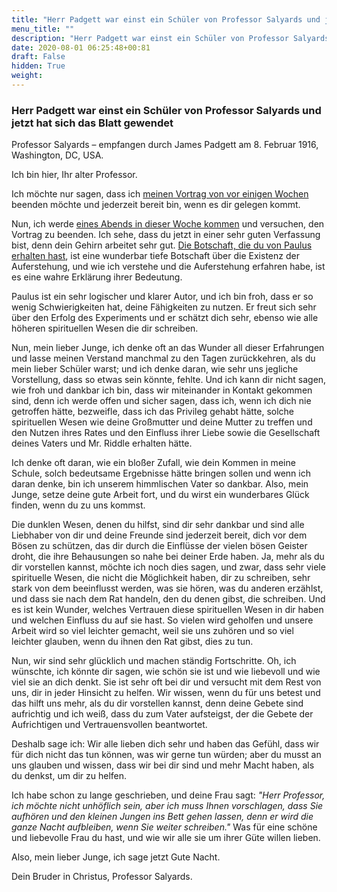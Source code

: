 ```yaml
---
title: "Herr Padgett war einst ein Schüler von Professor Salyards und jetzt hat sich das Blatt gewendet"
menu_title: ""
description: "Herr Padgett war einst ein Schüler von Professor Salyards und jetzt hat sich das Blatt gewendet"
date: 2020-08-01 06:25:48+00:81
draft: False
hidden: True
weight:
---
```

### Herr Padgett war einst ein Schüler von Professor Salyards und jetzt hat sich das Blatt gewendet

Professor Salyards – empfangen durch James Padgett am 8. Februar 1916, Washington, DC, USA.

Ich bin hier, Ihr alter Professor.

Ich möchte nur sagen, dass ich [meinen Vortrag von vor einigen Wochen](/padgett-botschaften/padgett-botschaften-in-reihenfolge-des-datums/padgett-botschaften-1916/das-gesetz-ist-ein-unveraenderlicher-faktor-bei-der-bestimmung-des-status-der-menschen-auf-erden-und-der-spirituellen-wesen-jep-joseph-salyards-21-januar-1916/) beenden möchte und jederzeit bereit bin, wenn es dir gelegen kommt.

Nun, ich werde [eines Abends in dieser Woche kommen](/padgett-botschaften/padgett-botschaften-in-reihenfolge-des-datums/padgett-botschaften-1916/der-sinn-des-erdenlebens-durch-den-der-mensch-zum-vollkommenen-menschen-werden-kann-aber-nicht-zum-goettlichen-jep-joseph-salyards-15-maerz-1916/) und versuchen, den Vortrag zu beenden. Ich sehe, dass du jetzt in einer sehr guten Verfassung bist, denn dein Gehirn arbeitet sehr gut. [Die Botschaft, die du von Paulus erhalten hast](/padgett-botschaften/padgett-botschaften-in-reihenfolge-des-datums/padgett-botschaften-1916/paulus-setzt-seine-botschaft-ueber-die-wahre-auferstehung-fort-jep-paulus-8-februar-1916/), ist eine wunderbar tiefe Botschaft über die Existenz der Auferstehung, und wie ich verstehe und die Auferstehung erfahren habe, ist es eine wahre Erklärung ihrer Bedeutung.

Paulus ist ein sehr logischer und klarer Autor, und ich bin froh, dass er so wenig Schwierigkeiten hat, deine Fähigkeiten zu nutzen. Er freut sich sehr über den Erfolg des Experiments und er schätzt dich sehr, ebenso wie alle höheren spirituellen Wesen die dir schreiben.

Nun, mein lieber Junge, ich denke oft an das Wunder all dieser Erfahrungen und lasse meinen Verstand manchmal zu den Tagen zurückkehren, als du mein lieber Schüler warst; und ich denke daran, wie sehr uns jegliche Vorstellung, dass so etwas sein könnte, fehlte. Und ich kann dir nicht sagen, wie froh und dankbar ich bin, dass wir miteinander in Kontakt gekommen sind, denn ich werde offen und sicher sagen, dass ich, wenn ich dich nie getroffen hätte, bezweifle, dass ich das Privileg gehabt hätte, solche spirituellen Wesen wie deine Großmutter und deine Mutter zu treffen und den Nutzen ihres Rates und den Einfluss ihrer Liebe sowie die Gesellschaft deines Vaters und Mr. Riddle erhalten hätte.

Ich denke oft daran, wie ein bloßer Zufall, wie dein Kommen in meine Schule, solch bedeutsame Ergebnisse hätte bringen sollen und wenn ich daran denke, bin ich unserem himmlischen Vater so dankbar. Also, mein Junge, setze deine gute Arbeit fort, und du wirst ein wunderbares Glück finden, wenn du zu uns kommst.

Die dunklen Wesen, denen du hilfst, sind dir sehr dankbar und sind alle Liebhaber von dir und deine Freunde sind jederzeit bereit, dich vor dem Bösen zu schützen, das dir durch die Einflüsse der vielen bösen Geister droht, die ihre Behausungen so nahe bei deiner Erde haben. Ja, mehr als du dir vorstellen kannst, möchte ich noch dies sagen, und zwar, dass sehr viele spirituelle Wesen, die nicht die Möglichkeit haben, dir zu schreiben, sehr stark von dem beeinflusst werden, was sie hören, was du anderen erzählst, und dass sie nach dem Rat handeln, den du denen gibst, die schreiben. Und es ist kein Wunder, welches Vertrauen diese spirituellen Wesen in dir haben und welchen Einfluss du auf sie hast. So vielen wird geholfen und unsere Arbeit wird so viel leichter gemacht, weil sie uns zuhören und so viel leichter glauben, wenn du ihnen den Rat gibst, dies zu tun.

Nun, wir sind sehr glücklich und machen ständig Fortschritte. Oh, ich wünschte, ich könnte dir sagen, wie schön sie ist und wie liebevoll und wie viel sie an dich denkt. Sie ist sehr oft bei dir und versucht mit dem Rest von uns, dir in jeder Hinsicht zu helfen. Wir wissen, wenn du für uns betest und das hilft uns mehr, als du dir vorstellen kannst, denn deine Gebete sind aufrichtig und ich weiß, dass du zum Vater aufsteigst, der die Gebete der Aufrichtigen und Vertrauensvollen beantwortet.

Deshalb sage ich: Wir alle lieben dich sehr und haben das Gefühl, dass wir für dich nicht das tun können, was wir gerne tun würden; aber du musst an uns glauben und wissen, dass wir bei dir sind und mehr Macht haben, als du denkst, um dir zu helfen.

Ich habe schon zu lange geschrieben, und deine Frau sagt: *"Herr Professor, ich möchte nicht unhöflich sein, aber ich muss Ihnen vorschlagen, dass Sie aufhören und den kleinen Jungen ins Bett gehen lassen, denn er wird die ganze Nacht aufbleiben, wenn Sie weiter schreiben."* Was für eine schöne und liebevolle Frau du hast, und wie wir alle sie um ihrer Güte willen lieben.

Also, mein lieber Junge, ich sage jetzt Gute Nacht.

Dein Bruder in Christus, Professor Salyards.
